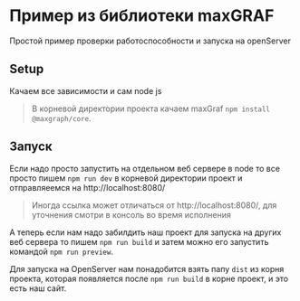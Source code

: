 # Пример из библиотеки maxGRAF
Простой пример проверки работоспособности и запуска на openServer
## Setup

Качаем все зависимости и сам node js
> В корневой директории проекта качаем maxGraf `npm install @maxgraph/core`.




## Запуск
Если надо просто запустить на отдельном веб сервере в node то все просто пишем `npm run dev` в корневой директории проект и отправляеемся на http://localhost:8080/ 
> Иногда ссылка может отличаться от http://localhost:8080/, для уточнения смотри в консоль во время исполнения

А теперь если нам надо забилдить наш проект для запуска на других веб сервера то пишем `npm run build` и затем можно его запустить командой `npm run preview`.

Для запуска на OpenServer нам понадобится взять папу `dist` из корня проекта, которая появляется после `npm run build` в корне проект, и это есть наш сайт. 
